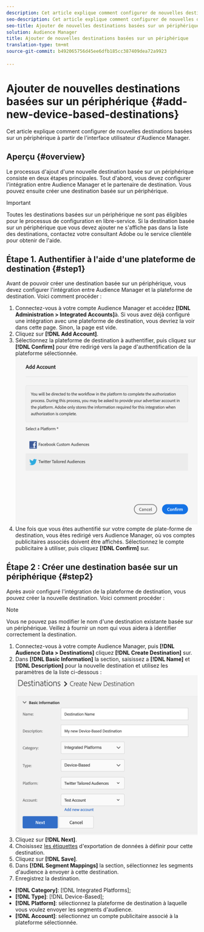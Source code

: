 ```yaml
---
description: Cet article explique comment configurer de nouvelles destinations basées sur un périphérique à partir de l'interface utilisateur d'Audience Manager.
seo-description: Cet article explique comment configurer de nouvelles destinations basées sur un périphérique à partir de l'interface utilisateur d'Audience Manager.
seo-title: Ajouter de nouvelles destinations basées sur un périphérique
solution: Audience Manager
title: Ajouter de nouvelles destinations basées sur un périphérique
translation-type: tm+mt
source-git-commit: b492065756d45ee6dfb185cc387409dea72a9923

---
```



# Ajouter de nouvelles destinations basées sur un périphérique {#add-new-device-based-destinations}

Cet article explique comment configurer de nouvelles destinations basées sur un périphérique à partir de l'interface utilisateur d'Audience Manager.

## Aperçu {#overview}

Le processus d'ajout d'une nouvelle destination basée sur un périphérique consiste en deux étapes principales. Tout d'abord, vous devez configurer l'intégration entre Audience Manager et le partenaire de destination. Vous pouvez ensuite créer une destination basée sur un périphérique.

>[!IMPORTANT]
>
>Toutes les destinations basées sur un périphérique ne sont pas éligibles pour le processus de configuration en libre-service. Si la destination basée sur un périphérique que vous devez ajouter ne s'affiche pas dans la liste des destinations, contactez votre consultant Adobe ou le service clientèle pour obtenir de l'aide.

## Étape 1. Authentifier à l'aide d'une plateforme de destination {#step1}

Avant de pouvoir créer une destination basée sur un périphérique, vous devez configurer l'intégration entre Audience Manager et la plateforme de destination. Voici comment procéder :

1. Connectez-vous à votre compte Audience Manager et accédez **[!DNL Administration > Integrated Accounts]**&#x200B;à. Si vous avez déjà configuré une intégration avec une plateforme de destination, vous devriez la voir dans cette page. Sinon, la page est vide.
2. Cliquez sur **[!DNL Add Account]**.
3. Sélectionnez la plateforme de destination à authentifier, puis cliquez sur **[!DNL Confirm]** pour être redirigé vers la page d'authentification de la plateforme sélectionnée. ![plateformes intégrées](assets/dbd-integrated-platforms.png)
4. Une fois que vous êtes authentifié sur votre compte de plate-forme de destination, vous êtes redirigé vers Audience Manager, où vos comptes publicitaires associés doivent être affichés. Sélectionnez le compte publicitaire à utiliser, puis cliquez **[!DNL Confirm]** sur.

## Étape 2 : Créer une destination basée sur un périphérique {#step2}

Après avoir configuré l'intégration de la plateforme de destination, vous pouvez créer la nouvelle destination. Voici comment procéder :

>[!NOTE]
>
>Vous ne pouvez pas modifier le nom d'une destination existante basée sur un périphérique. Veillez à fournir un nom qui vous aidera à identifier correctement la destination.

1. Connectez-vous à votre compte Audience Manager, puis **[!DNL Audience Data > Destinations]** cliquez **[!DNL Create Destination]** sur.
2. Dans **[!DNL Basic Information]** la section, saisissez a **[!DNL Name]** et **[!DNL Description]** pour la nouvelle destination et utilisez les paramètres de la liste ci-dessous : ![configuration](assets/dbd-new-basic.png)
3. Cliquez sur **[!DNL Next]**.
4. Choisissez [les étiquettes](/help/using/features/data-export-controls.md#controls-labels) d'exportation de données à définir pour cette destination.
5. Cliquez sur **[!DNL Save]**.
6. Dans **[!DNL Segment Mappings]** la section, sélectionnez les segments d'audience à envoyer à cette destination.
7. Enregistrez la destination.

* **[!DNL Category]**: [!DNL Integrated Platforms];
* **[!DNL Type]**: [!DNL Device-Based];
* **[!DNL Platform]**: sélectionnez la plateforme de destination à laquelle vous voulez envoyer les segments d'audience.
* **[!DNL Account]**: sélectionnez un compte publicitaire associé à la plateforme sélectionnée.